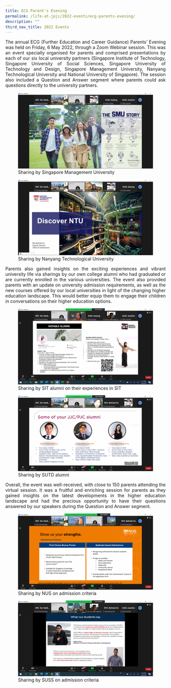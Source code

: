 ```yaml
---
title: ECG Parent's Evening
permalink: /life-at-jpjc/2022-events/ecg-parents-evening/
description: ""
third_nav_title: 2022 Events
---
```

<div align=justify>

<p>
The annual ECG (Further Education and Career Guidance) Parents’ Evening was held on Friday, 6 May 2022, through a Zoom Webinar session. This was an event specially organised for parents and comprised  presentations by each of our six local university partners (Singapore Institute of Technology, Singapore University of Social Sciences, Singapore University of Technology and Design, Singapore Management University, Nanyang Technological University and National University of Singapore). The session also included a Question and Answer segment where parents could ask questions directly to the university partners.</p>

<figure>
<img src="/images/ecg%20parents%201.png">
<figcaption>Sharing by Singapore Management University</figcaption>
</figure>

<figure>
<img src="/images/ecg%20parents%202.png">
<figcaption>Sharing by Nanyang Technological University</figcaption>
</figure>

Parents also gained insights on the exciting experiences and vibrant university life via sharings by our own college alumni who had graduated or are currently enrolled in the various universities. The event also provided parents with an update on university admission requirements, as well as the new courses offered by our local universities in light of the changing higher education landscape. This would better equip them to engage their children in conversations on their higher education options.

<figure>
<img src="/images/ecg%20parents%203.png">
<figcaption>Sharing by SIT alumni on their experiences in SIT</figcaption>
</figure>

<figure>
<img src="/images/ecg%20parents%204.png">
<figcaption>Sharing by SUTD alumni</figcaption>
</figure>

<p>
Overall, the event was well-received, with close to 150 parents attending the virtual session. It was a fruitful and enriching session for parents as they gained insights on the latest developments in the higher education landscape and had the precious opportunity to have their questions answered by our speakers during the Question and Answer segment.</p>

<figure>
<img src="/images/ecg%20parents%205.png">
<figcaption> Sharing by NUS on admission criteria  </figcaption>
</figure>

<figure>
<img src="/images/ecg%20parents%206.png">
<figcaption> Sharing by SUSS on admission criteria  </figcaption>
</figure>
